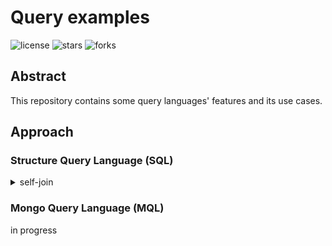 # Query examples

![license](https://img.shields.io/github/license/nitsvutt/query-examples)
![stars](https://img.shields.io/github/stars/nitsvutt/query-examples)
![forks](https://img.shields.io/github/forks/nitsvutt/query-examples)

## Abstract

This repository contains some query languages' features and its use cases.

## Approach

### Structure Query Language (SQL)

<details><summary>self-join</summary>
    - [Consecutive days](https://github.com/nitsvutt/query-examples/blob/main/sql/self-join/consecutive_days.sql)
</details>

### Mongo Query Language (MQL)

in progress
